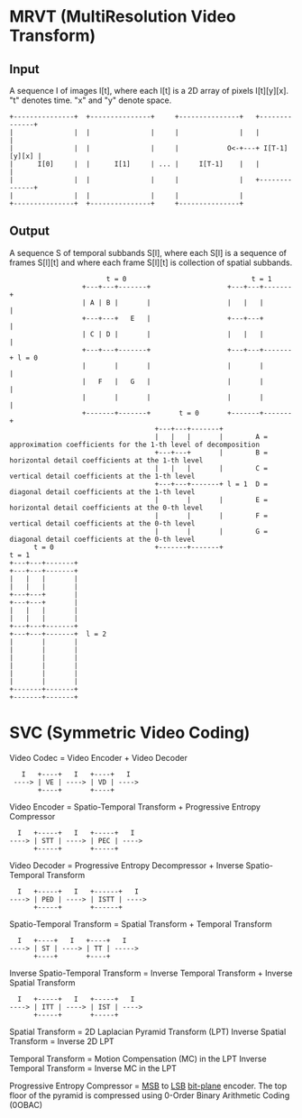 # MRVT (MultiResolution Video Transform)

## Input

A sequence I of images I[t], where each I[t] is a 2D array of pixels I[t][y][x]. "t" denotes time. "x" and "y" denote space. 

```
+---------------+  +---------------+     +---------------+   +--------------+
|               |  |               |     |               |   |              |
|               |  |               |     |            O<-+---+ I[T-1][y][x] |
|      I[0]     |  |      I[1]     | ... |     I[T-1]    |   |              |
|               |  |               |     |               |   +--------------+
|               |  |               |     |               |
+---------------+  +---------------+     +---------------+
```

## Output

A sequence S of temporal subbands S[l], where each S[l] is a sequence of frames S[l][t] and where each frame S[l][t] is collection of spatial subbands.

```
                        t = 0                               t = 1
                  +---+---+-------+                   +---+---+-------+
                  | A | B |       |                   |   |   |       |
                  +---+---+   E   |                   +---+---+       |
                  | C | D |       |                   |   |   |       |
                  +---+---+-------+                   +---+---+-------+ l = 0
                  |       |       |                   |       |       |
                  |   F   |   G   |                   |       |       |
                  |       |       |                   |       |       |
                  +-------+-------+       t = 0       +-------+-------+
                                    +---+---+-------+
                                    |   |   |       |        A = approximation coefficients for the 1-th level of decomposition
                                    +---+---+       |        B = horizontal detail coefficients at the 1-th level
                                    |   |   |       |        C = vertical detail coefficients at the 1-th level
                                    +---+---+-------+ l = 1  D = diagonal detail coefficients at the 1-th level
                                    |       |       |        E = horizontal detail coefficients at the 0-th level
                                    |       |       |        F = vertical detail coefficients at the 0-th level
                                    |       |       |        G = diagonal detail coefficients at the 0-th level
      t = 0                         +-------+-------+                          t = 1
+---+---+-------+                                                        +---+---+-------+
|   |   |       |                                                        |   |   |       |
+---+---+       |                                                        +---+---+       |
|   |   |       |                                                        |   |   |       |
+---+---+-------+                                                        +---+---+-------+  l = 2
|       |       |                                                        |       |       |
|       |       |                                                        |       |       |
|       |       |                                                        |       |       |
+-------+-------+                                                        +-------+-------+
```

# SVC (Symmetric Video Coding)

Video Codec = Video Encoder + Video Decoder

```
   I   +----+   I   +----+   I
 ----> | VE | ----> | VD | ---->
       +----+       +----+
```

Video Encoder = Spatio-Temporal Transform + Progressive Entropy Compressor

```
  I   +-----+   I   +-----+   I
----> | STT | ----> | PEC | ---->
      +-----+       +-----+
```

Video Decoder = Progressive Entropy Decompressor + Inverse Spatio-Temporal Transform

```
  I   +-----+   I   +------+   I
----> | PED | ----> | ISTT | ---->
      +-----+       +------+
```

Spatio-Temporal Transform = Spatial Transform + Temporal Transform

```
  I   +----+   I   +----+   I
----> | ST | ----> | TT | ----->
      +----+       +----+
```

Inverse Spatio-Temporal Transform = Inverse Temporal Transform + Inverse Spatial Transform

```
  I   +-----+   I   +-----+   I
----> | ITT | ----> | IST | ---->
      +-----+       +-----+
```

Spatial Transform = 2D Laplacian Pyramid Transform (LPT)
Inverse Spatial Transform = Inverse 2D LPT

Temporal Transform = Motion Compensation (MC) in the LPT
Inverse Temporal Transform = Inverse MC in the LPT

Progressive Entropy Compressor = [MSB](https://en.wikipedia.org/wiki/Most_significant_bit) to [LSB](https://en.wikipedia.org/wiki/Least_significant_bit) [bit-plane](https://en.wikipedia.org/wiki/Bit_plane) encoder. The top floor of the pyramid is compressed using 0-Order Binary Arithmetic Coding (0OBAC)

